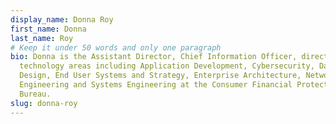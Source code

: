 ```yaml
---
display_name: Donna Roy
first_name: Donna
last_name: Roy
# Keep it under 50 words and only one paragraph
bio: Donna is the Assistant Director, Chief Information Officer, directing all
  technology areas including Application Development, Cybersecurity, Data,
  Design, End User Systems and Strategy, Enterprise Architecture, Network
  Engineering and Systems Engineering at the Consumer Financial Protection
  Bureau.
slug: donna-roy
---
```

